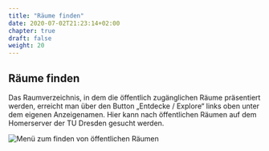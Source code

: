 ```yaml
---
title: "Räume finden"
date: 2020-07-02T21:23:14+02:00
chapter: true
draft: false
weight: 20
---
```

## Räume finden

Das Raumverzeichnis, in dem die öffentlich zugänglichen Räume präsentiert werden, erreicht man über den Button „Entdecke / Explore“ links oben unter dem eigenen Anzeigenamen. Hier kann nach öffentlichen Räumen auf dem Homerserver der TU Dresden gesucht werden.

![Menü zum finden von öffentlichen Räumen](/images/01_Find_de.png)

<!--
{{% notice note %}}
Die globale Föderation befindet sich aktuell im Testbetrieb. Es kann sein, dass die Föderation zu späterem Zeitpunkt wieder eingeschränkt wird.
{{% /notice %}}
-->
